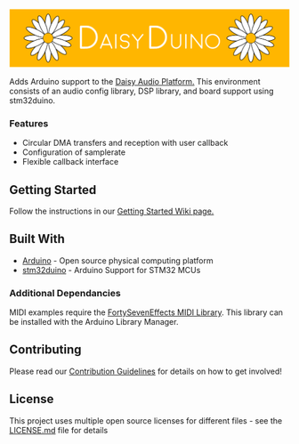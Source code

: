 ![](https://github.com/andrewikenberry/daisyduino/blob/master/resources/assets/banner.png)

Adds Arduino support to the [Daisy Audio Platform.](https://www.electro-smith.com/daisy) This environment consists of an audio config library, DSP library, and board support using stm32duino.  

### Features

* Circular DMA transfers and reception with user callback
* Configuration of samplerate
* Flexible callback interface

## Getting Started

Follow the instructions in our [Getting Started Wiki page.](https://github.com/electro-smith/DaisyWiki/wiki/1a.-Getting-Started-(Arduino-Edition)) 

## Built With

* [Arduino](https://github.com/arduino/Arduino) - Open source physical computing platform
* [stm32duino](https://github.com/stm32duino/Arduino_Core_STM32) - Arduino Support for STM32 MCUs

### Additional Dependancies

MIDI examples require the [FortySevenEffects MIDI Library](https://github.com/FortySevenEffects/arduino_midi_library). This library can be installed with the Arduino Library Manager.

## Contributing

Please read our [Contribution Guidelines](https://github.com/electro-smith/DaisyWiki/wiki/6.-Contribution-Guidelines) for details on how to get involved!

## License

This project uses multiple open source licenses for different files - see the [LICENSE.md](LICENSE.md) file for details
